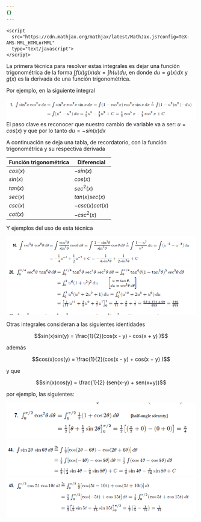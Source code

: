 ```yaml
---
{}
---
```

   
```
<script
  src="https://cdn.mathjax.org/mathjax/latest/MathJax.js?config=TeX-AMS-MML_HTMLorMML"
  type="text/javascript">
</script>
```
   
      
         
         
La primera técnica para resolver estas integrales es dejar una función trigonométrica de la forma $\int f(x) g(x) dx = \int h(u) du$, en donde $du = g(x) dx$ y $g(x)$ es la derivada de una función trigonométrica.         
         
Por ejemplo, en la siguiente integral         
         
![](../../../../images/Pasted%20image%2020231010141430.png)         
El paso clave es reconocer que nuestro cambio de  variable va a ser: $u = cos(x)$ y que por lo tanto $du = -sin(x) dx$         
         
A continuación se deja una tabla, de recordatorio, con la función trigonométrica y su respectiva derivada         
         
         
| Función trigonométrica      | Diferencial |         
| ----------- | ----------- |         
| $cos(x)$      | $-sin(x)$       |         
| $sin(x)$      | $cos(x)$       |         
| $tan(x)$      | $sec^2(x)$       |         
| $sec(x)$      | $tan(x)sec(x)$       |         
| $csc(x)$      | $-csc(x)cot(x)$       |         
| $cot(x)$      | $-csc^2(x)$       |         
         
         
         
Y ejemplos del uso de esta técnica         
         
![](../../../../images/Pasted%20image%2020231010141614.png)         
![](../../../../images/Pasted%20image%2020231010141648.png)         
         
Otras integrales consideran a las siguientes identidades         
         
         
$$sin(x)sin(y) = \frac{1}{2}(cos(x - y) - cos(x + y) )$$         
         
         
además         
         
         
$$cos(x)cos(y) = \frac{1}{2}(cos(x - y) + cos(x + y) )$$         
         
y que         
         
         
$$sin(x)cos(y) = \frac{1}{2} (sen(x-y) + sen(x+y))$$         
         
por ejemplo, las siguientes:         
         
![](../../../../images/Pasted%20image%2020231010141558.png)![](../../../../images/Pasted%20image%2020231010141752.png)         
![](../../../../images/Pasted%20image%2020231010141740.png)